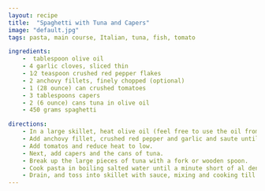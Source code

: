 ```yaml
---
layout: recipe
title:  "Spaghetti with Tuna and Capers"
image: "default.jpg"
tags: pasta, main course, Italian, tuna, fish, tomato

ingredients:
    -  tablespoon olive oil
    - 4 garlic cloves, sliced thin 
    - 1⁄2 teaspoon crushed red pepper flakes
    - 2 anchovy fillets, finely chopped (optional)
    - 1 (28 ounce) can crushed tomatoes
    - 3 tablespoons capers
    - 2 (6 ounce) cans tuna in olive oil
    - 450 grams spaghetti

directions:
    - In a large skillet, heat olive oil (feel free to use the oil from the cans of tuna) over medium heat.
    - Add anchovy fillet, crushed red pepper and garlic and saute until garlic browns.
    - Add tomatos and reduce heat to low.
    - Next, add capers and the cans of tuna.
    - Break up the large pieces of tuna with a fork or wooden spoon.
    - Cook pasta in boiling salted water until a minute short of al dente.
    - Drain, and toss into skillet with sauce, mixing and cooking till done.
---
```



